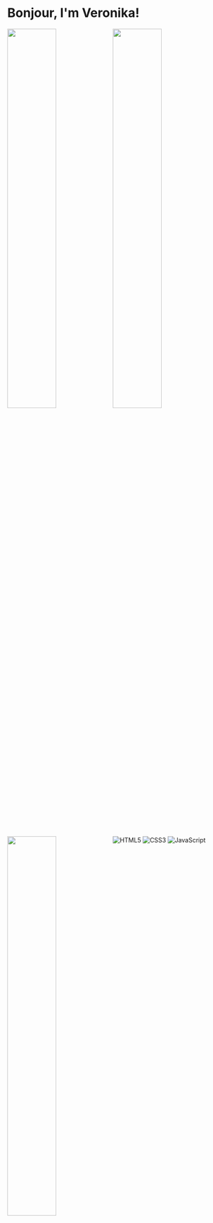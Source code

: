 # Bonjour, I'm Veronika!

<img align="left" width="47%" src="https://github-readme-stats.vercel.app/api?username=lunanailei&theme=radical&show_icons=true"/>
<img align="left" width="47%" src="https://github-readme-stats.vercel.app/api/top-langs/?username=lunanailei&layout=compact"/>
<img align="left" width="47%" src="https://github-readme-stats.vercel.app/api/wakatime?username=@lunanailei"/>

![HTML5](https://img.shields.io/badge/html5-%23E34F26.svg?style=for-the-badge&logo=html5&logoColor=white)
![CSS3](https://img.shields.io/badge/css3-%231572B6.svg?style=for-the-badge&logo=css3&logoColor=white)
![JavaScript](https://img.shields.io/badge/javascript-%23323330.svg?style=for-the-badge&logo=javascript&logoColor=%23F7DF1E)
